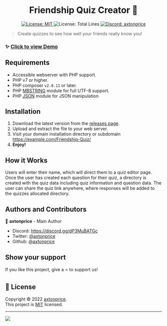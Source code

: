 <h1 align="center">Friendship Quiz Creator 👋</h1>

<p align="center">
  <a href="https://github.com/axtonprice-dev/Friendship-Quiz/blob/main/LICENSE" target="_blank">
    <img alt="License: MIT" src="https://img.shields.io/badge/License-MIT-yellow.svg" />
  </a>
  <img alt="License: Total Lines" src="https://img.shields.io/tokei/lines/github/axtonprice-dev/Friendship-Quiz?label=Total%20lines" />
  <a href="https://axtonprice.com?discord" target="_blank">
    <img alt="Discord: axtonprice" src="https://discord.com/api/guilds/826239258590969897/widget.png?style=shield" />
  </a>
</p>

> Create quizzes to see how well your friends really know you!

### ✨ <a href="https://friendship-quiz.axtonprice.com" target="_blank">Click to view Demo</a>

## Requirements

- Accessible webserver with PHP support.
- PHP v7 or higher.
- PHP composer `v2.0.11` or later.
- PHP [MBSTRING](http://php.net/manual/en/book.mbstring.php) module for full UTF-8 support.
- PHP [JSON](http://php.net/manual/en/book.json.php) module for JSON manipulation

## Installation

1. Download the latest version from the <a href="https://github.com/axtonprice-dev/Friendship-Quiz/releases">releases page</a>. 
2. Upload and extract the file to your web server. 
3. Visit your domain installation directory or subdomain https://example.com/Friendship-Quiz/
4. **Enjoy!**

## How it Works

Users will enter their name, which will direct them to a quiz editor page. Once the user has created each question for their quiz, a directory is created with the quiz data including quiz information and question data. The user can share the quiz link anywhere, where responses will be added to the quizzes allocated directory.
  
## Authors and Contributors

👤 **axtonprice** - Main Author

* Discord: https://discord.gg/dP3MuBATGc
* Twitter: [@axtonprice](https://twitter.com/axtonprice)
* Github: [@axtonprice](https://github.com/axtonprice)

## Show your support

If you like this project, give a ⭐️ to support us!

## 📝 License

Copyright © 2022 [axtonprice](https://github.com/axtonprice).<br />
This project is [MIT](https://github.com/axtonprice-dev/Friendship-Quiz/blob/main/LICENSE) licensed.

<hr>

<a href="https://discord.gg/dP3MuBATGc"><img src="https://discord.com/api/guilds/826239258590969897/widget.png?style=banner3"/></a>
